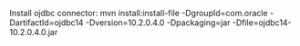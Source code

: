 Install ojdbc connector:
mvn install:install-file -DgroupId=com.oracle -DartifactId=ojdbc14 -Dversion=10.2.0.4.0 -Dpackaging=jar -Dfile=ojdbc14-10.2.0.4.0.jar